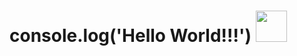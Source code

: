# console.log('Hello World!!!') <img src="https://media.giphy.com/media/mGcNjsfWAjY5AEZNw6/giphy.gif" width="50"></h2>

<!--
**DanielaCalisaya/DanielaCalisaya** is a ✨ _special_ ✨ repository because its `README.md` (this file) appears on your GitHub profile.

Here are some ideas to get you started:

- 🔭 I’m currently working on ...
- 🌱 I’m currently learning ...
- 👯 I’m looking to collaborate on ...
- 🤔 I’m looking for help with ...
- 💬 Ask me about ...
- 📫 How to reach me: ...
- 😄 Pronouns: ...
- ⚡ Fun fact: ...
👋😄 
-->
